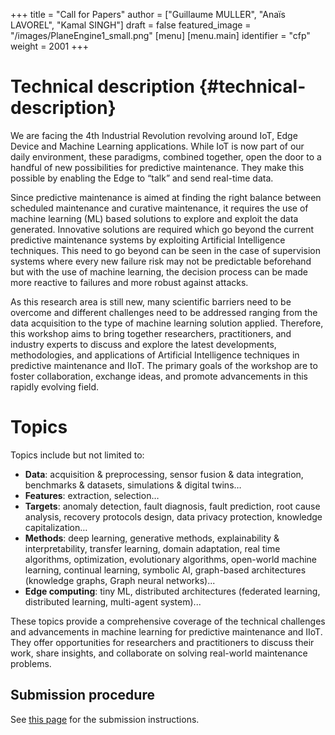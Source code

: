 +++
title = "Call for Papers"
author = ["Guillaume MULLER", "Anaïs LAVOREL", "Kamal SINGH"]
draft = false
featured_image = "/images/PlaneEngine1_small.png"
[menu]
  [menu.main]
    identifier = "cfp"
    weight = 2001
+++

# Technical description {#technical-description}

We are facing the 4th Industrial Revolution revolving around IoT, Edge Device and Machine Learning applications. While IoT is now part of our daily environment, these paradigms, combined together, open the door to a handful of new possibilities for predictive maintenance. They make this possible by enabling  the Edge to “talk” and send real-time data.

Since predictive maintenance is aimed at finding the right balance between scheduled maintenance and curative maintenance, it requires the use of machine learning (ML) based solutions to explore and exploit the data generated. Innovative solutions are required which go beyond the current predictive maintenance systems by exploiting Artificial Intelligence techniques. This need to go beyond can be seen in the case of supervision systems where every new failure risk may not be predictable beforehand but with the use of machine learning, the decision process can be made more reactive to failures and more robust against attacks.

As this research area is still new, many scientific barriers need to be overcome and different challenges need to be addressed ranging from the data acquisition to the type of machine learning solution applied. Therefore, this workshop aims to bring together researchers, practitioners, and industry experts to discuss and explore the latest developments, methodologies, and applications of Artificial Intelligence techniques in predictive maintenance and IIoT. The primary goals of the workshop are to foster collaboration, exchange ideas, and promote advancements in this rapidly evolving field.

# Topics

Topics include but not limited to:

- **Data**: acquisition &amp; preprocessing, sensor fusion &amp; data integration, benchmarks &amp; datasets, simulations &amp; digital twins…
- **Features**: extraction, selection…
- **Targets**: anomaly detection, fault diagnosis, fault prediction, root cause analysis, recovery protocols design, data privacy protection, knowledge capitalization…
- **Methods**: deep learning, generative methods, explainability &amp; interpretability, transfer learning, domain adaptation, real time algorithms, optimization, evolutionary algorithms, open-world machine learning, continual learning, symbolic AI, graph-based architectures (knowledge graphs, Graph neural networks)...
- **Edge computing**: tiny ML, distributed architectures (federated learning, distributed learning, multi-agent system)...

These topics provide a comprehensive coverage of the technical challenges and advancements in machine learning for predictive maintenance and IIoT. They offer opportunities for researchers and practitioners to discuss their work, share insights, and collaborate on solving real-world maintenance problems.


## Submission procedure

See [this page](https://aiccsa-wsai4pmi1.gitlab.io/website/posts/submission "link to the submission procedure") for the submission instructions.
